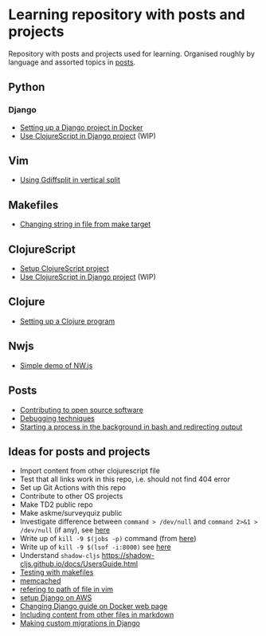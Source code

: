 # Learning repository with posts and projects

Repository with posts and projects used for learning. Organised roughly by language and assorted topics in [posts](posts/).

## Python

### Django
* [Setting up a Django project in Docker](python/django/1/)
* [Use ClojureScript in Django project](python/django/2/) (WIP)

## Vim
* [Using Gdiffsplit in vertical split](vim/1/README.md)

## Makefiles
* [Changing string in file from make target](makefiles/1/)

## ClojureScript
* [Setup ClojureScript project](clojurescript/1/)
* [Use ClojureScript in Django project](python/django/2/) (WIP)

## Clojure
* [Setting up a Clojure program](clojure/1/)

## Nwjs
* [Simple demo of NW.js](nwjs/1/)

## Posts
* [Contributing to open source software](posts/12.md)
* [Debugging techniques](posts/14.md)
* [Starting a process in the background in bash and redirecting output](posts/15.md)

## Ideas for posts and projects
* Import content from other clojurescript file
* Test that all links work in this repo, i.e. should not find 404 error
* Set up Git Actions with this repo
* Contribute to other OS projects
* Make TD2 public repo
* Make askme/surveyquiz public
* Investigate difference between `command > /dev/null` and `command 2>&1 > /dev/null` (if any), see [here](posts/15.md)
* Write up of `kill -9 $(jobs -p)` command (from [here](https://unix.stackexchange.com/questions/43527/kill-all-background-jobs))
* Write up of `kill -9 $(lsof -i:8000)` see [here](https://stackoverflow.com/questions/33615683/how-to-access-the-pid-from-an-lsof)
* Understand `shadow-cljs` https://shadow-cljs.github.io/docs/UsersGuide.html
* [Testing with makefiles](posts/5.md)
* [memcached](posts/6.md)
* [refering to path of file in vim](posts/7.md)
* [setup Django on AWS](posts/8.md)
* [Changing Django guide on Docker web page](posts/9.md)
* [Including content from other files in markdown](posts/2.md)
* [Making custom migrations in Django](python/django/3/README.md)
